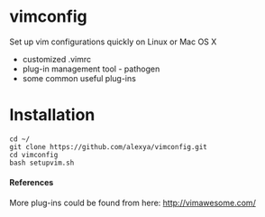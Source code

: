 # vimconfig
Set up vim configurations quickly on Linux or Mac OS X
* customized .vimrc
* plug-in management tool - pathogen
* some common useful plug-ins

# Installation
    cd ~/
    git clone https://github.com/alexya/vimconfig.git
    cd vimconfig
    bash setupvim.sh

#### References
More plug-ins could be found from here: http://vimawesome.com/
